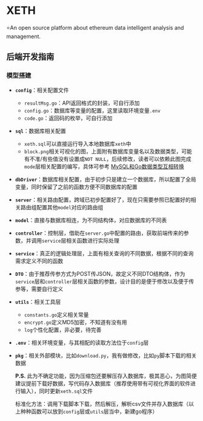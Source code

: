 # XETH
⭐An open source platform about ethereum data intelligent analysis and management.

## 后端开发指南
### 模型搭建
+ **`config`**：相关配置文件
  + `resultMsg.go`：API返回格式的封装，可自行添加
  + `config.go`：数据库等变量的配置，这里读取环境变量`.env`
  + `code.go`：返回码的枚举，可自行添加
+ **`sql`**：数据库相关配置
  + `xeth.sql`可以直接运行导入本地数据库`xeth`中
  + `block.png`相关可视化的图，上面附有数据库变量名以及数据类型，可能有不准/有些值没有设置成`NOT NULL`，后续修改，读者可以依赖此图完成`mode`层相关配置的编写，具体可参考 [MySQL和Go数据类型互相转换](https://segmentfault.com/a/1190000011016366)
+ **`dbDriver`**：数据库相关配置，由于初步只是建立一个数据库，所以配置了全局变量，同时保留了之前的函数方便不同数据库的配置
+ **`server`**：相关路由配置，跨域已初步配置好了，现在只需要参照已配置好的相关路由组配置其他`model`对应的路由组
+ **`model`**：直接与数据库相连，为不同结构体，对应数据库的不同表
+ **`controller`**：控制层，借助在`server.go`中配置的路由，获取前端传来的参数，并调用`service`层相关函数进行实际处理
+ **`service`**：真正的逻辑处理层，上面有相关查询的不同数据，根据不同的查询需求定义不同的函数
+ **`DTO`**：由于推荐传参方式为POST传JSON，故定义不同DTO结构体，作为`service`层和`controller`层相关函数的参数，设计目的是便于修改以及便于传参等，需要自行定义
+ **`utils`**：相关工具层
  + `constants.go`定义相关常量
  + `encrypt.go`定义MD5加密，不知道有没有用
  + `log`个性化配置，非必要，待完善
+ **`.env`**：相关环境变量，与其相配的读取方法位于`config`层
+ **`pkg`**：相关外部模块，比如`download.py`，我有做修改，比如`py`脚本下载的相关数据

  **P.S.** 此为不确定功能，因为压缩包还要解压存入数据库，极其恶心，为图简便建议提前下载好数据，写代码存入数据库（推荐使用带有可视化界面的软件进行输入），同时更新`xeth.sql`文件 
  
  标准化方法：调用下载脚本下载，然后解压，解析csv文件并存入数据库（以上种种函数可以放到`config`层或`utils`层当中，新建go程序）
